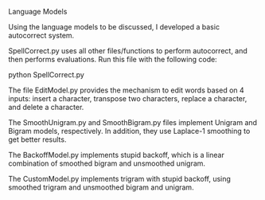 Language Models

Using the language models to be discussed, I developed a basic autocorrect system.

SpellCorrect.py uses all other files/functions to perform autocorrect, and then performs evaluations. Run this file with the following code:

python SpellCorrect.py

The file EditModel.py provides the mechanism to edit words based on 4 inputs: insert a character, transpose two characters, replace a character,
and delete a character.

The SmoothUnigram.py and SmoothBigram.py files implement Unigram and Bigram models, respectively. In addition, they use Laplace-1 smoothing
to get better results.

The BackoffModel.py implements stupid backoff, which is a linear combination of smoothed bigram and unsmoothed unigram.

The CustomModel.py implements trigram with stupid backoff, using smoothed trigram and unsmoothed bigram and unigram.

